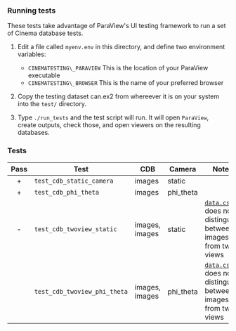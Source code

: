 ### Running tests

These tests take advantage of ParaView's UI testing framework to run a set of Cinema database tests.

1. Edit a file called ``myenv.env`` in this directory, and define two environment variables:
    - ``CINEMATESTING\_PARAVIEW`` This is the location of your ParaView executable
    - ``CINEMATESTING\_BROWSER`` This is the name of your preferred browser 

2. Copy the testing dataset can.ex2 from whereever it is on your system into the ``test/`` directory.

3. Type ``./run_tests`` and the test script will run. It will open ``ParaView``, create outputs, check those, and open viewers on the resulting databases.

### Tests

| Pass | Test | CDB | Camera | Notes |
|:----:|------|-----|--------|-------|
| + | ``test_cdb_static_camera`` | images | static | |
| + | ``test_cdb_phi_theta`` | images | phi_theta | |
| - | ``test_cdb_twoview_static`` | images, images | static | [``data.csv``](results/twoviews.csv) does not distinguish between images from two views |
|   | ``test_cdb_twoview_phi_theta`` | images, images | phi_theta | [``data.csv``](results/twoviews_phitheta.csv) does not distinguish between images from two views |




